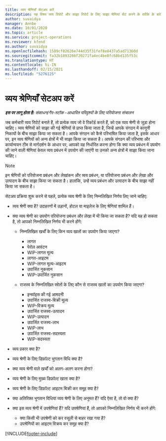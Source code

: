 ```yaml
---
title: व्यय श्रेणियाँ सेटअप करें
description: यह विषय व्यय रिपोर्ट और साझा रिपोर्ट के लिए साझा श्रेणियां सेट करने के तरीके के बारे में जानकारी प्रदान करता है।
author: suvaidya
manager: Annbe
ms.date: 10/01/2020
ms.topic: article
ms.service: project-operations
ms.reviewer: kfend
ms.author: suvaidya
ms.openlocfilehash: 1589cf82626e744d35f31fef8e8437a5ad71360d
ms.sourcegitcommit: fa32b1893286f20271fa4ec4be8fc68bd135f53c
ms.translationtype: HT
ms.contentlocale: hi-IN
ms.lasthandoff: 02/15/2021
ms.locfileid: "5276125"
---
```

# <a name="set-up-expense-categories"></a>व्यय श्रेणियाँ सेटअप करें

_**इस पर लागू होता है:** संसाधन/गैर-स्टॉक -आधारित परिदृश्यों के लिए परियोजना संचालन_

जब कर्मचारी व्यय रिपोर्ट बनाते हैं, तो प्रत्येक व्यय जो वे रिकॉर्ड करते हैं, को एक व्यय श्रेणी से जुड़ा होना चाहिए। व्यय श्रेणियों को साझा की गई श्रेणियों से प्राप्त किया जाता है, जिन्हें आपके संगठन में कानूनी निकायों के बीच साझा किया जा सकता है। आपके संगठन को कैसे परिभाषित किया जाता है, इसके आधार पर, इन व्यय श्रेणियों को अन्य क्षेत्रों में भी साझा किया जा सकता है। आपके संगठन की परिभाषा और कार्यान्वयन टीम से मार्गदर्शन के आधार पर, आपको यह निर्धारित करना होगा कि क्या व्यय प्रबंधन में उपयोग की जाने वाली श्रेणियां केवल व्यय प्रबंधन में उपयोग की जाएंगी या उनको अन्य क्षेत्रों में साझा किया जाना चाहिए।

> [!NOTE]
> इन श्रेणियों को परियोजना प्रबंधन और लेखांकन और व्यय प्रबंधन, या परियोजना प्रबंधन और लेखा और उत्पादन के बीच साझा किया जा सकता है। हालांकि, उन्हें व्यय प्रबंधन और उत्पादन के बीच साझा नहीं किया जा सकता है।

सेटअप प्रक्रिया शुरू करने से पहले, प्रत्येक व्यय श्रेणी के लिए निम्नलिखित निर्णय लिए जाने चाहिए:

- व्यय श्रेणी क्या है? उदाहरणों में उड़ानों, होटल या माइलेज के लिए श्रेणियां शामिल हैं।
- क्या व्यय श्रेणी का उपयोग परियोजना प्रबंधन और लेखा में भी किया जा सकता है? यदि यह हो सकता है, तो आपको निम्नलिखित निर्णय भी करने होंगे:

    - निम्नलिखित खर्चों के लिए किन व्यय खातों का उपयोग किया जाएगा?

        - लागत
        - पेरोल आवंटन
        - WIP-लागत मूल्य
        - लागत-आइटम
        - WIP-लागत मूल्य-आइटम
        - उपार्जित नुकसान
        - WIP-उपार्जित नुकसान

    - राजस्व के निम्नलिखित स्रोतों के लिए कौन से राजस्व खातों का उपयोग किया जाएगा?

        - इनवॉइस की गई आमदनी
        - उपार्जित राजस्व-बिक्री मूल्य
        - WIP-विक्रय मूल्य
        - उपार्जित राजस्व-उत्पादन
        - WIP-उत्पादन
        - उपार्जित राजस्व-लाभ
        - WIP-लाभ
        - उपार्जित राजस्व-सदस्यता
        - WIP-सदस्यता

- व्यय प्रकार क्या है?
- व्यय श्रेणी के लिए डिफ़ॉल्ट भुगतान विधि क्या है?
- क्या व्यय श्रेणी वाले खर्चों को अलग-अलग करना होगा?
- व्यय श्रेणी के लिए मुख्य डिफ़ॉल्ट खाता क्या है?
- व्यय श्रेणी के लिए डिफ़ॉल्ट आइटम बिक्री कर समूह क्या है?
- क्या अतिरिक्त भुगतान विधियां व्यय श्रेणी के लिए अनुमत हैं? यदि ऐसा है, तो वो क्या हैं?
- क्या इस व्यय श्रेणी में उपश्रेणियां हैं? यदि उपश्रेणियां हैं, तो आपको निम्नलिखित निर्णय भी करने होंगे:

    - क्या किसी भी उपश्रेणी को कर वसूली से बाहर रखा गया है?
    - उपश्रेणियों का आइटम विक्रय कर समूह क्या है?


[!INCLUDE[footer-include](../includes/footer-banner.md)]